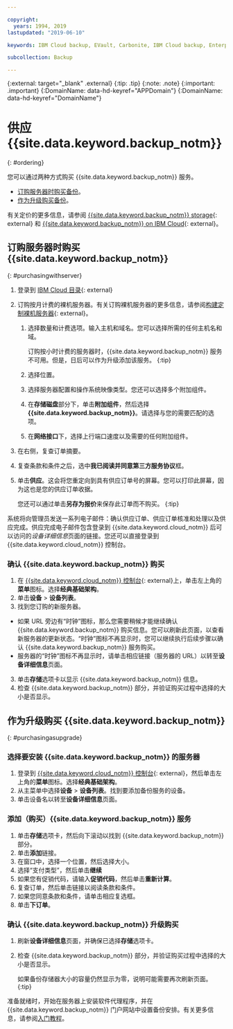 ```yaml
---

copyright:
  years: 1994, 2019
lastupdated: "2019-06-10"

keywords: IBM Cloud backup, EVault, Carbonite, IBM Cloud backup, Enterprise backup

subcollection: Backup

---
```

{:external: target="_blank" .external}
{:tip: .tip}
{:note: .note}
{:important: .important}
{:DomainName: data-hd-keyref="APPDomain"}
{:DomainName: data-hd-keyref="DomainName"}

# 供应 {{site.data.keyword.backup_notm}}
{: #ordering}

您可以通过两种方式购买 {{site.data.keyword.backup_notm}} 服务。

- [订购服务器时购买备份](#purchasingwithserver)。
- [作为升级购买备份](#purchasingasupgrade)。

有关定价的更多信息，请参阅 [{{site.data.keyword.backup_notm}} storage](https://www.ibm.com/cloud/backup-and-restore){: external} 和 [{{site.data.keyword.backup_notm}} on IBM Cloud](https://www.ibm.com/cloud/backup/pricing){: external}。

## 订购服务器时购买 {{site.data.keyword.backup_notm}}
{: #purchasingwithserver}

1. 登录到 [IBM Cloud 目录](https://{DomainName}/catalog){: external}
2. 订购按月计费的裸机服务器。有关订购裸机服务器的更多信息，请参阅[构建定制裸机服务器](https://{DomainName}/docs/bare-metal/baremetal-provision.html){: external}。
   1. 选择数量和计费选项。输入主机和域名。您可以选择所需的任何主机名和域。

      订购按小时计费的服务器时，{{site.data.keyword.backup_notm}} 服务不可用。但是，日后可以作为升级添加该服务。
   {:tip}
   2. 选择位置。
   3. 选择服务器配置和操作系统映像类型。您还可以选择多个附加组件。
   4. 在**存储磁盘**部分下，单击**附加组件**，然后选择 **{{site.data.keyword.backup_notm}}**。请选择与您的需要匹配的选项。
   5. 在**网络接口**下，选择上行端口速度以及需要的任何附加组件。
3. 在右侧，复查订单摘要。
4. 复查条款和条件之后，选中**我已阅读并同意第三方服务协议**框。
5. 单击**供应**。这会将您重定向到具有供应订单号的屏幕。您可以打印此屏幕，因为这也是您的供应订单收据。

   您还可以通过单击**另存为报价**来保存此订单而不购买。
   {:tip}

系统将向管理员发送一系列电子邮件：确认供应订单、供应订单核准和处理以及供应完成。供应完成电子邮件包含登录到 {{site.data.keyword.cloud_notm}} 后可以访问的*设备详细信息*页面的链接。您还可以直接登录到 {{site.data.keyword.cloud_notm}} 控制台。

### 确认 {{site.data.keyword.backup_notm}} 购买
1. 在 [{{site.data.keyword.cloud_notm}} 控制台](https://{DomainName}){: external}上，单击左上角的**菜单**图标。选择**经典基础架构**。
2. 单击**设备** > **设备列表**。
2. 找到您订购的新服务器。
  - 如果 URL 旁边有“时钟”图标，那么您需要稍候才能继续确认 {{site.data.keyword.backup_notm}} 购买信息。您可以刷新此页面，以查看新服务器的更新状态。“时钟”图标不再显示时，您可以继续执行后续步骤以确认 {{site.data.keyword.backup_notm}} 服务购买。
  - 服务器的“时钟”图标不再显示时，请单击相应链接（服务器的 URL）以转至**设备详细信息**页面。
3. 单击**存储**选项卡以显示 {{site.data.keyword.backup_notm}} 信息。
4. 检查 {{site.data.keyword.backup_notm}} 部分，并验证购买过程中选择的大小是否显示。

## 作为升级购买 {{site.data.keyword.backup_notm}}
{: #purchasingasupgrade}

### 选择要安装 {{site.data.keyword.backup_notm}} 的服务器

1. 登录到 [{{site.data.keyword.cloud_notm}} 控制台](https://{DomainName}){: external}，然后单击左上角的**菜单**图标。选择**经典基础架构**。
2. 从主菜单中选择**设备** > **设备列表**。找到要添加备份服务的设备。
3. 单击设备名以转至**设备详细信息**页面。

### 添加（购买）{{site.data.keyword.backup_notm}} 服务
1. 单击**存储**选项卡，然后向下滚动以找到 {{site.data.keyword.backup_notm}} 部分。
2. 单击**添加**链接。
3. 在窗口中，选择一个位置，然后选择大小。
4. 选择“支付类型”，然后单击**继续**
5. 如果您有促销代码，请输入**促销代码**，然后单击**重新计算**。
6. 复查订单，然后单击链接以阅读条款和条件。
7. 如果您同意条款和条件，请单击相应复选框。
7. 单击**下订单**。

### 确认 {{site.data.keyword.backup_notm}} 升级购买
1. 刷新**设备详细信息**页面，并确保已选择**存储**选项卡。
2. 检查 {{site.data.keyword.backup_notm}} 部分，并验证购买过程中选择的大小是否显示。

   如果备份存储器大小的容量仍然显示为零，说明可能需要再次刷新页面。
   {:tip}

准备就绪时，开始在服务器上安装软件代理程序，并在 {{site.data.keyword.backup_notm}} 门户网站中设置备份安排。有关更多信息，请参阅[入门教程](/docs/infrastructure/Backup?topic=Backup-getting-started#getting-started)。
